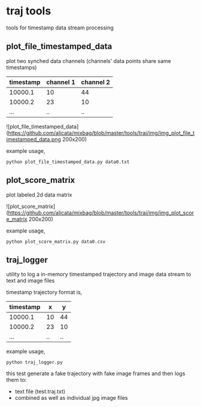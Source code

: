 # traj tools
tools for timestamp data stream processing

## plot_file_timestamped_data
plot two synched data channels (channels' data points share same timestamps)

timestamp | channel 1 | channel 2
--------- | --------- | ---------
10000.1   | 10        | 44
10000.2   | 23        | 10
...       | ..        | ..

![plot_file_timestamped_data](https://github.com/alicata/mixbag/blob/master/tools/traj/img/img_plot_file_timestamped_data.png 200x200)

example usage,
```
python plot_file_timestamped_data.py data0.txt
```

## plot_score_matrix
plot labeled 2d data matrix

![plot_score_matrix](https://github.com/alicata/mixbag/blob/master/tools/traj/img/img_plot_score_matrix 200x200)

example usage,
```
python plot_score_matrix.py data0.csv
```

## traj_logger
utility to log a in-memory timestamped trajectory and image data stream to text and image files 

timestamp trajectory format is,

timestamp | x         | y
--------- | --------- | ---------
10000.1   | 10        | 44
10000.2   | 23        | 10
...       | ..        | ..

example usage,
```
python traj_logger.py
```
this test generate a fake trajectory with fake image frames and then logs them to: 
  * text file (test.traj.txt) 
  * combined as well as individual jpg image files

